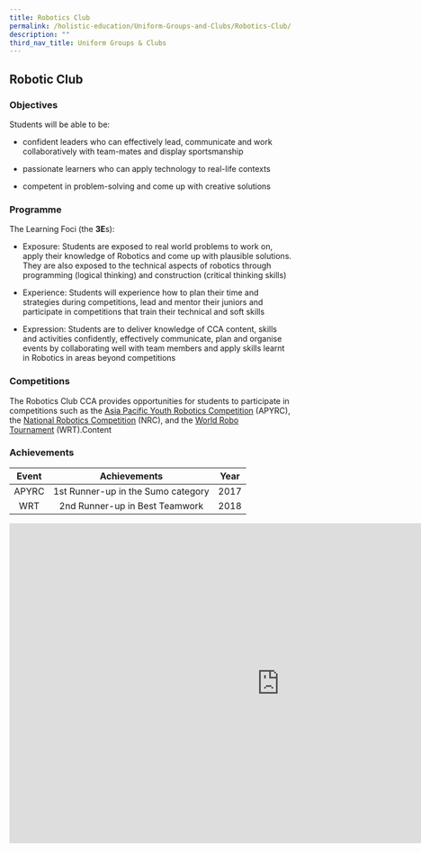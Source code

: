```yaml
---
title: Robotics Club
permalink: /holistic-education/Uniform-Groups-and-Clubs/Robotics-Club/
description: ""
third_nav_title: Uniform Groups & Clubs
---
```

## Robotic Club

### Objectives

Students will be able to be:  
  

*   confident leaders who can effectively lead, communicate and work collaboratively with team-mates and display sportsmanship  
     
 *   passionate learners who can apply technology to real-life contexts  
     
 *   competent in problem-solving and come up with creative solutions

### Programme

The Learning Foci (the&nbsp;**3E**s):

*   Exposure: Students are exposed to real world problems to work on, apply their knowledge of Robotics and come up with plausible solutions. They are also exposed to the technical aspects of robotics through programming (logical thinking) and construction (critical thinking skills)  
    
*   Experience: Students will experience how to plan their time and strategies during competitions, lead and mentor their juniors and participate in competitions that train their technical and soft skills  
    
*   Expression: Students are to deliver knowledge of CCA content, skills and activities confidently, effectively communicate, plan and organise events by collaborating well with team members and apply skills learnt in Robotics in areas beyond competitions


### Competitions


The Robotics Club CCA provides opportunities for students to participate in competitions such as the&nbsp;[Asia Pacific Youth Robotics Competition](http://www.apyrc.com/)&nbsp;(APYRC), the&nbsp;[National Robotics Competition](http://www.nrc.sg/)&nbsp;(NRC), and the&nbsp;[World Robo Tournament](http://wrt.tribalstudioz.com/)&nbsp;(WRT).Content

### Achievements

| Event |            Achievements            |  Year |
|:-----:|:----------------------------------:|:-----:|
| APYRC | 1st Runner-up in the Sumo category |  2017 |
|   WRT |   2nd Runner-up in Best Teamwork   | 2018  |

<iframe allowfullscreen="true" height="569" width="960" frameborder="0" src="https://docs.google.com/presentation/d/e/2PACX-1vQLqe-N9X6y1GumPvSd6Af0EtX4e0zlju-2GlPO-P06qcPYJY0ZzEJiABBkVgtZjJVu7GFB6_vllkNc/embed?start=false&amp;loop=false&amp;delayms=3000"></iframe>